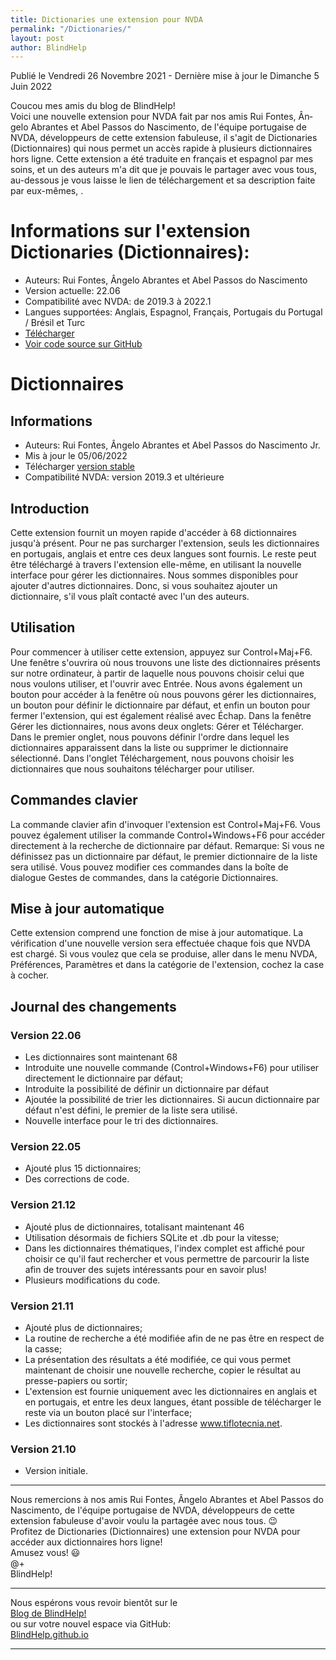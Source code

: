 ```yaml
---
title: Dictionaries une extension pour NVDA
permalink: "/Dictionaries/"
layout: post
author: BlindHelp
---
```


<footer>Publié le Vendredi 26 Novembre 2021 - Dernière mise à jour le Dimanche 5 Juin 2022</footer>


Coucou mes amis du blog de BlindHelp!    
Voici une nouvelle extension  pour NVDA fait par nos amis <span lang="pt">Rui Fontes, Ângelo Abrantes et Abel Passos do Nascimento</span>, de l'équipe portugaise de NVDA, développeurs de cette extension fabuleuse, il s'agit de Dictionaries (Dictionnaires) qui nous permet un accès rapide à plusieurs dictionnaires hors ligne. Cette extension a été traduite en français et espagnol par mes soins, et un des auteurs m'a dit que je pouvais le partager avec vous tous, au-dessous je vous laisse le lien de téléchargement et sa description faite par eux-mêmes, .    

# Informations sur l'extension  Dictionaries (Dictionnaires): #

* Auteurs: <span lang="pt">Rui Fontes, Ângelo Abrantes et Abel Passos do Nascimento</span>
* Version actuelle: 22.06
* Compatibilité avec NVDA: de 2019.3 à 2022.1
* Langues supportées: Anglais, Espagnol, Français, Portugais du Portugal / Brésil et Turc
* [Télécharger](https://nvda.es/files/get.php?file=dictionaries)
* [Voir code source sur GitHub](https://github.com/ruifontes/Dictionaries)

# Dictionnaires


## Informations
* Auteurs: Rui Fontes, Ângelo Abrantes et Abel Passos do Nascimento Jr.
* Mis à jour le 05/06/2022
* Télécharger [version stable][1]
* Compatibilité NVDA: version 2019.3 et ultérieure


## Introduction
Cette extension fournit un moyen rapide d'accéder à 68 dictionnaires jusqu'à présent.
Pour ne pas surcharger l'extension, seuls les dictionnaires en portugais, anglais et entre ces deux langues sont fournis.
Le reste peut être téléchargé à travers l'extension elle-même, en utilisant la nouvelle interface pour gérer les dictionnaires.
Nous sommes disponibles pour ajouter d'autres dictionnaires. Donc, si vous souhaitez ajouter un dictionnaire, s'il vous plaît contacté avec l'un des auteurs.


## Utilisation
Pour commencer à utiliser cette extension, appuyez sur Control+Maj+F6.
Une fenêtre s'ouvrira où nous trouvons une liste des dictionnaires présents sur notre ordinateur, à partir de laquelle nous pouvons choisir celui que nous voulons utiliser, et l'ouvrir avec Entrée.
Nous avons également un bouton pour accéder à la fenêtre où nous pouvons gérer les dictionnaires, un bouton pour définir le dictionnaire par défaut, et enfin un bouton pour fermer l'extension, qui est également réalisé avec Échap.
Dans la fenêtre Gérer les dictionnaires, nous avons deux onglets: Gérer et Télécharger.
Dans le premier onglet, nous pouvons définir l'ordre dans lequel les dictionnaires apparaissent dans la liste ou supprimer le dictionnaire sélectionné.
Dans l'onglet Téléchargement, nous pouvons choisir les dictionnaires que nous souhaitons télécharger pour utiliser.


## Commandes clavier
La commande clavier afin d'invoquer l'extension est Control+Maj+F6.
Vous pouvez également utiliser la commande Control+Windows+F6 pour accéder directement à la recherche de dictionnaire par défaut.
Remarque: Si vous ne définissez pas un dictionnaire par défaut, le premier dictionnaire de la liste sera utilisé.
Vous pouvez modifier ces commandes dans la boîte de dialogue Gestes de commandes, dans la catégorie Dictionnaires.


## Mise à jour automatique
Cette extension comprend une fonction de mise à jour automatique.
La vérification d'une nouvelle version sera effectuée chaque fois que NVDA est chargé.
Si vous voulez que cela se produise, aller dans le menu NVDA, Préférences, Paramètres et dans la catégorie de l'extension, cochez la case à cocher.


## Journal des changements


### Version 22.06
* Les dictionnaires sont maintenant 68
* Introduite une nouvelle commande (Control+Windows+F6) pour utiliser directement le dictionnaire par défaut;
* Introduite la possibilité de définir un dictionnaire par défaut
* Ajoutée la possibilité de trier les dictionnaires. Si aucun dictionnaire par défaut n'est défini, le premier de la liste sera utilisé.
* Nouvelle interface pour le tri des dictionnaires.


### Version 22.05
* Ajouté plus 15 dictionnaires;
* Des corrections de code.


### Version 21.12
* Ajouté plus de dictionnaires, totalisant maintenant 46
* Utilisation désormais de fichiers SQLite et .db pour la vitesse;
* Dans les dictionnaires thématiques, l'index complet est affiché pour choisir ce qu'il faut rechercher et vous permettre de parcourir la liste afin de trouver des sujets intéressants pour en savoir plus!
* Plusieurs modifications du code.


### Version 21.11
* Ajouté plus de dictionnaires;
* La routine de recherche a été modifiée afin de ne pas être en respect de la casse;
* La présentation des résultats a été modifiée, ce qui vous permet maintenant de choisir une nouvelle recherche, copier le résultat au presse-papiers ou sortir;
* L'extension est fournie uniquement avec les dictionnaires en anglais et en portugais, et entre les deux langues, étant possible de télécharger le reste via un bouton placé sur l'interface;
* Les dictionnaires sont stockés à l'adresse www.tiflotecnia.net.


### Version 21.10
* Version initiale.

[1]: https://github.com/ruifontes/Dictionaries/releases/download/22.06/dictionaries-22.06.nvda-addon

---

Nous remercions à nos amis <span lang="pt">Rui Fontes, Ângelo Abrantes et Abel Passos do Nascimento</span>, de l'équipe portugaise de NVDA, développeurs de cette extension fabuleuse d'avoir voulu la partagée  avec nous tous. 😉    
Profitez de Dictionaries (Dictionnaires) une extension pour NVDA pour accéder aux dictionnaires hors ligne!    
Amusez vous! 😃    
@+    
BlindHelp!    

---

Nous espérons vous revoir bientôt sur le      
[Blog de BlindHelp!](http://blindhelp.blogspot.fr/)                    
ou sur  votre nouvel espace via GitHub:                     
[BlindHelp.github.io](https://blindhelp.github.io)                    

---